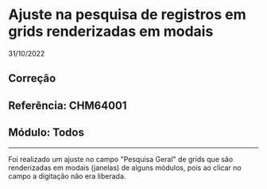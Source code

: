 # Ajuste na pesquisa de registros em grids renderizadas em modais
31/10/2022
## Correção
## Referência: CHM64001
## Módulo: Todos
***

Foi realizado um ajuste no campo "Pesquisa Geral" de grids que são renderizadas em modais (janelas) de alguns módulos, pois ao clicar no campo a digitação não era liberada.
